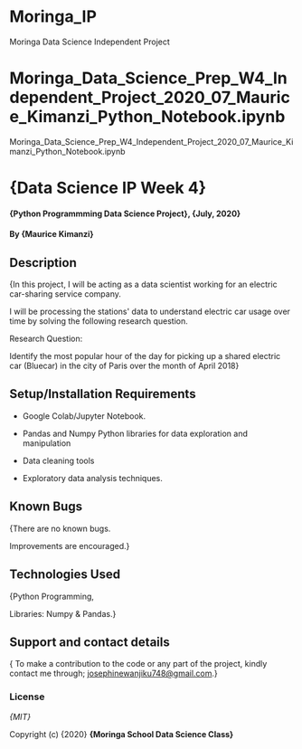 # Moringa_IP
Moringa Data Science Independent Project
# Moringa_Data_Science_Prep_W4_Independent_Project_2020_07_Maurice_Kimanzi_Python_Notebook.ipynb
Moringa_Data_Science_Prep_W4_Independent_Project_2020_07_Maurice_Kimanzi_Python_Notebook.ipynb

# {Data Science IP Week 4}
#### {Python Programmming Data Science Project}, {July, 2020}
#### By **{Maurice Kimanzi}**
## Description
{In this project, I will be acting as a data scientist working for an electric car-sharing service company.

I will be processing the stations' data to understand electric car usage over time by solving the following research
question.

Research Question:

Identify the most popular hour of the day for picking up a shared electric car (Bluecar) in the city of Paris over the month  of April 2018}

## Setup/Installation Requirements

* Google Colab/Jupyter Notebook.

* Pandas and Numpy Python libraries for data exploration and manipulation

* Data cleaning tools

* Exploratory data analysis techniques.

## Known Bugs
{There are no known bugs.

Improvements are encouraged.}


## Technologies Used

{Python Programming, 

Libraries: Numpy & Pandas.}

## Support and contact details

{ To make a contribution to the code or any part of the project, kindly contact me through; josephinewanjiku748@gmail.com.}

### License

*{MIT}*

Copyright (c) {2020} **{Moringa School Data Science Class}**
  
